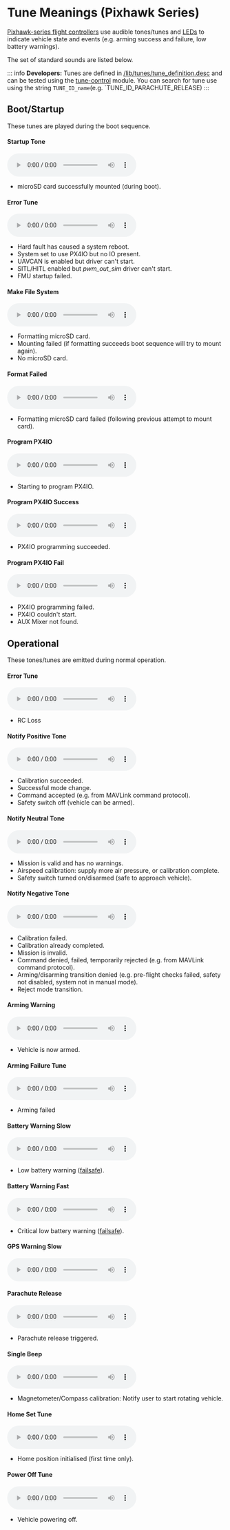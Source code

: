 # Tune Meanings (Pixhawk Series)

[Pixhawk-series flight controllers](../flight_controller/pixhawk_series.md) use audible tones/tunes and [LEDs](../getting_started/led_meanings.md) to indicate vehicle state and events (e.g. arming success and failure, low battery warnings).

The set of standard sounds are listed below.

::: info **Developers:** Tunes are defined in [/lib/tunes/tune_definition.desc](https://github.com/PX4/PX4-Autopilot/blob/main/src/lib/tunes/tune_definition.desc) and can be tested using the [tune-control](../modules/modules_system.md#tune-control) module. You can search for tune use using the string `TUNE_ID_name`(e.g. `TUNE_ID_PARACHUTE_RELEASE)
:::


## Boot/Startup

These tunes are played during the boot sequence.
<!-- https://github.com/PX4/PX4-Autopilot/blob/main/ROMFS/px4fmu_common/init.d/rcS --> 


#### Startup Tone

<audio controls>
  <source src="../../assets/tunes/1_startup_tone.mp3" type="audio/mpeg">
Your browser does not support the audio element.
</audio>
<!-- tune: 1, STARTUP -->

- microSD card successfully mounted (during boot).

#### Error Tune

<audio controls>
  <source src="../../assets/tunes/2_error_tune.mp3" type="audio/mpeg">
Your browser does not support the audio element.
</audio>
<!-- tune 2, ERROR_TUNE -->

- Hard fault has caused a system reboot.
- System set to use PX4IO but no IO present.
- UAVCAN is enabled but driver can't start.
- SITL/HITL enabled but *pwm_out_sim* driver can't start.
- FMU startup failed.


#### Make File System

<audio controls>
  <source src="../../assets/tunes/16_make_fs.mp3" type="audio/mpeg">
Your browser does not support the audio element.
</audio>
<!-- 14, SD_INIT (previously tune 16) -->

- Formatting microSD card.
- Mounting failed (if formatting succeeds boot sequence will try to mount again).
- No microSD card.


#### Format Failed

<audio controls>
  <source src="../../assets/tunes/17_format_failed.mp3" type="audio/mpeg">
Your browser does not support the audio element.
</audio>
<!-- 15, SD_ERROR (previously 17) -->

- Formatting microSD card failed (following previous attempt to mount card).


#### Program PX4IO

<audio controls>
  <source src="../../assets/tunes/18_program_px4io.mp3" type="audio/mpeg">
Your browser does not support the audio element.
</audio>
<!-- 16, PROG_PX4IO (previously id 18) -->

- Starting to program PX4IO.

#### Program PX4IO Success

<audio controls>
  <source src="../../assets/tunes/19_program_px4io_success.mp3" type="audio/mpeg">
Your browser does not support the audio element.
</audio>
<!-- 17, PROG_PX4IO_OK (previously tune 19) -->

- PX4IO programming succeeded.

#### Program PX4IO Fail

<audio controls>
  <source src="../../assets/tunes/20_program_px4io_fail.mp3" type="audio/mpeg">
Your browser does not support the audio element.
</audio>
<!-- 18, PROG_PX4IO_ERR (previously tune 20) -->

- PX4IO programming failed.
- PX4IO couldn't start.
- AUX Mixer not found.


## Operational

These tones/tunes are emitted during normal operation.

<a id="error_tune_operational"></a>

#### Error Tune

<audio controls>
  <source src="../../assets/tunes/2_error_tune.mp3" type="audio/mpeg">
Your browser does not support the audio element.
</audio>
<!-- 2, ERROR_TUNE -->

- RC Loss

#### Notify Positive Tone

<audio controls>
  <source src="../../assets/tunes/3_notify_positive_tone.mp3" type="audio/mpeg">
Your browser does not support the audio element.
</audio>
<!-- 3, NOTIFY_POSITIVE -->

- Calibration succeeded.
- Successful mode change.
- Command accepted (e.g. from MAVLink command protocol).
- Safety switch off (vehicle can be armed).

#### Notify Neutral Tone

<audio controls>
  <source src="../../assets/tunes/4_notify_neutral_tone.mp3" type="audio/mpeg">
Your browser does not support the audio element.
</audio>
<!-- 4, NOTIFY_NEUTRAL -->

- Mission is valid and has no warnings.
- Airspeed calibration: supply more air pressure, or calibration complete.
- Safety switch turned on/disarmed (safe to approach vehicle).

#### Notify Negative Tone

<audio controls>
  <source src="../../assets/tunes/5_notify_negative_tone.mp3" type="audio/mpeg">
Your browser does not support the audio element.
</audio>
<!-- 5, NOTIFY_NEGATIVE -->

- Calibration failed.
- Calibration already completed.
- Mission is invalid.
- Command denied, failed, temporarily rejected (e.g. from MAVLink command protocol).
- Arming/disarming transition denied (e.g. pre-flight checks failed, safety not disabled, system not in manual mode).
- Reject mode transition.

#### Arming Warning

<audio controls>
  <source src="../../assets/tunes/6_arming_warning.mp3" type="audio/mpeg">
Your browser does not support the audio element.
</audio>
<!-- 6, ARMING_WARNING -->

- Vehicle is now armed.

#### Arming Failure Tune

<audio controls>
  <source src="../../assets/tunes/10_arming_failure_tune.mp3" type="audio/mpeg">
Your browser does not support the audio element.
</audio>
<!-- 10, ARMING_FAILURE -->

- Arming failed

#### Battery Warning Slow

<audio controls>
  <source src="../../assets/tunes/7_battery_warning_slow.mp3" type="audio/mpeg">
Your browser does not support the audio element.
</audio>
<!-- 7,  BATTERY_WARNING_SLOW -->

- Low battery warning ([failsafe](../config/safety.md#low-battery-failsafe)).

#### Battery Warning Fast

<audio controls>
  <source src="../../assets/tunes/8_battery_warning_fast.mp3" type="audio/mpeg">
Your browser does not support the audio element.
</audio>
<!-- 8, BATTERY_WARNING_FAST -->

- Critical low battery warning ([failsafe](../config/safety.md#low-battery-failsafe)).


#### GPS Warning Slow

<audio controls>
  <source src="../../assets/tunes/9_gps_warning_slow.mp3" type="audio/mpeg">
Your browser does not support the audio element.
</audio>
<!-- 9,  GPS_WARNING -->

#### Parachute Release

<audio controls>
  <source src="../../assets/tunes/11_parachute_release.mp3" type="audio/mpeg">
Your browser does not support the audio element.
</audio>
<!-- 11, PARACHUTE_RELEASE -->

- Parachute release triggered.


#### Single Beep

<audio controls>
  <source src="../../assets/tunes/14_single_beep.mp3" type="audio/mpeg">
Your browser does not support the audio element.
</audio>
<!-- 12, SINGLE_BEEP (previously was id 14 -->

- Magnetometer/Compass calibration: Notify user to start rotating vehicle.

#### Home Set Tune

<audio controls>
  <source src="../../assets/tunes/15_home_set_tune.mp3" type="audio/mpeg">
Your browser does not support the audio element.
</audio>
<!-- 13, HOME_SET (previously id 15) -->

- Home position initialised (first time only).

#### Power Off Tune

<audio controls>
  <source src="../../assets/tunes/power_off_tune.mp3" type="audio/mpeg">
Your browser does not support the audio element.
</audio>

- Vehicle powering off.

<!--19, POWER_OFF -->
